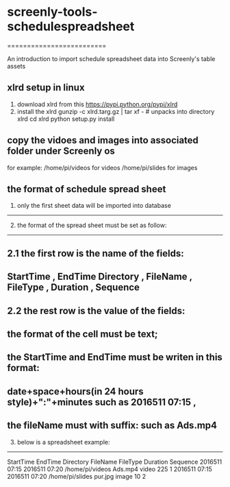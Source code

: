 # screenly-tools-schedulespreadsheet

=========================

An introduction to import schedule spreadsheet data into Screenly's table assets 



xlrd setup in linux
------------

1. download xlrd from this  https://pypi.python.org/pypi/xlrd
2. install the xlrd
gunzip -c xlrd.targ.gz | tar xf - # unpacks into directory xlrd
cd xlrd
python setup.py install

copy the vidoes and images into associated folder under Screenly os
-------------------------
for example:
/home/pi/videos for videos
/home/pi/slides for images


the format of schedule spread sheet
-----------------------------

1. only the first sheet data will be imported into database
---------
2. the format of the spread sheet must be set as follow:
------------------------------------

2.1 the first row is the name of the fields:
------
StartTime ,  EndTime Directory  , FileName   , FileType ,   Duration  ,  Sequence
-------
2.2 the rest row is the value of the fields:
-----
the format of the cell must be text;
---
the StartTime and EndTime must be writen in this format: 
---
date+space+hours(in 24 hours style)+":"+minutes such as 2016511 07:15 ,
---
the fileName must with suffix: such as Ads.mp4
---
3. below is a spreadsheet example:
--------
StartTime       EndTime          Directory        FileName        FileType    Duration    Sequence
2016511 07:15   2016511 07:20    /home/pi/videos  Ads.mp4         video       225          1
2016511 07:15   2016511 07:20    /home/pi/slides  pur.jpg         image       10           2





